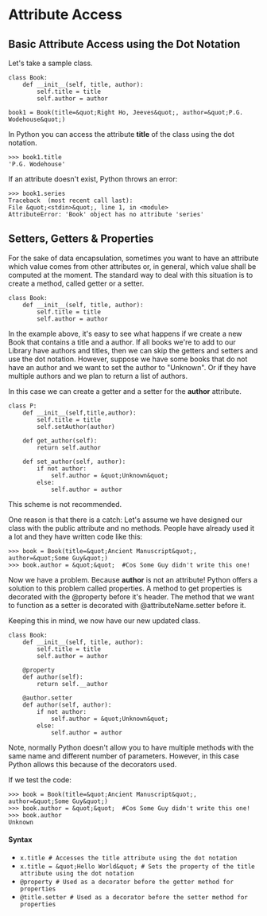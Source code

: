# Attribute Access



## Basic Attribute Access using the Dot Notation


Let's take a sample class.

```
class Book:
    def __init__(self, title, author):
        self.title = title
        self.author = author

book1 = Book(title=&quot;Right Ho, Jeeves&quot;, author=&quot;P.G. Wodehouse&quot;)

```

In Python you can access the attribute **title** of the class using the dot notation.

```
>>> book1.title 
'P.G. Wodehouse'

```

If an attribute doesn't exist, Python throws an error:

```
>>> book1.series
Traceback  (most recent call last):
File &quot;<stdin>&quot;, line 1, in <module>
AttributeError: 'Book' object has no attribute 'series'

```



## Setters, Getters & Properties


For the sake of data encapsulation, sometimes you want to have an attribute which value comes from other attributes or, in general, which value shall be computed at the moment. The standard way to deal with this situation is to create a method, called getter or a setter.

```
class Book:
    def __init__(self, title, author):
        self.title = title
        self.author = author

```

In the example above, it's easy to see what happens if we create a new Book that contains a title and a author. If all books we're to add to our Library have authors and titles, then we can skip the getters and setters and use the dot notation. However, suppose we have some books that do not have an author and we want to set the author to &quot;Unknown&quot;. Or if they have multiple authors and we plan to return a list of authors.

In this case we can create a getter and a setter for the **author** attribute.

```
class P:
    def __init__(self,title,author):
        self.title = title
        self.setAuthor(author)

    def get_author(self):
        return self.author

    def set_author(self, author):
        if not author: 
            self.author = &quot;Unknown&quot;
        else:
            self.author = author

```

This scheme is not recommended.

One reason is that there is a catch: Let's assume we have designed our class with the public attribute and no methods. People have already used it a lot and they have written code like this:

```
>>> book = Book(title=&quot;Ancient Manuscript&quot;, author=&quot;Some Guy&quot;)
>>> book.author = &quot;&quot;  #Cos Some Guy didn't write this one!

```

Now we have a problem. Because **author** is not an attribute! Python offers a solution to this problem called properties. A method to get properties is decorated with the @property before it's header. The method that we want to function as a setter is decorated with @attributeName.setter before it.

Keeping this in mind, we now have our new updated class.

```
class Book:
    def __init__(self, title, author):
        self.title = title
        self.author = author

    @property
    def author(self):
        return self.__author

    @author.setter
    def author(self, author):
        if not author: 
            self.author = &quot;Unknown&quot;
        else:
            self.author = author

```

Note, normally Python doesn't allow you to have multiple methods with the same name and different number of parameters. However, in this case Python allows this because of the decorators used.

If we test the code:

```
>>> book = Book(title=&quot;Ancient Manuscript&quot;, author=&quot;Some Guy&quot;)
>>> book.author = &quot;&quot;  #Cos Some Guy didn't write this one!
>>> book.author 
Unknown 

```



#### Syntax


- `x.title # Accesses the title attribute using the dot notation`
- `x.title = &quot;Hello World&quot; # Sets the property of the title attribute using the dot notation`
- `@property # Used as a decorator before the getter method for properties`
- `@title.setter # Used as a decorator before the setter method for properties`

